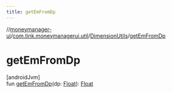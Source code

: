 ```yaml
---
title: getEmFromDp
---
```

//[moneymanager-ui](../../../index.html)/[com.tink.moneymanagerui.util](../index.html)/[DimensionUtils](index.html)/[getEmFromDp](get-em-from-dp.html)



# getEmFromDp



[androidJvm]\
fun [getEmFromDp](get-em-from-dp.html)(dp: [Float](https://kotlinlang.org/api/latest/jvm/stdlib/kotlin/-float/index.html)): [Float](https://kotlinlang.org/api/latest/jvm/stdlib/kotlin/-float/index.html)





